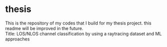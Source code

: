 # thesis
This is the repository of my codes that I build for my thesis project. this readme will be improved in the future. </br>
Title: LOS/NLOS channel classification by using a raytracing dataset and ML approaches

